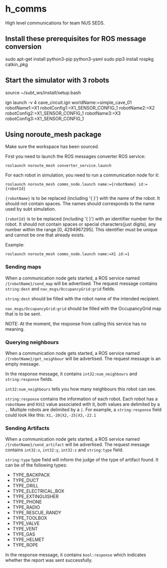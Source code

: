 # h_comms
High level communications for team NUS SEDS.

## Install these prerequisites for ROS message conversion
sudo apt-get install python3-pip python3-yaml
sudo pip3 install rospkg catkin_pkg

## Start the simulator with 3 robots
source ~/subt_ws/install/setup.bash

ign launch -v 4 cave_circuit.ign worldName:=simple_cave_01 robotName1:=X1 robotConfig1:=X1_SENSOR_CONFIG_1 robotName2:=X2 robotConfig2:=X1_SENSOR_CONFIG_1 robotName3:=X3 robotConfig3:=X1_SENSOR_CONFIG_1

## Using noroute_mesh package
Make sure the workspace has been sourced.

First you need to launch the ROS messages converter ROS service:
```
roslaunch noroute_mesh converter_service.launch
```

For each robot in simulation, you need to run a communication node for it:
```
roslaunch noroute_mesh comms_node.launch name:={robotName} id:={robotId} 
```
`{robotName}` is to be replaced (including '{ }') with the name of the robot. It should not contain spaces. The names should corresponds to the name used by subt simulation.

`{robotId}` is to be replaced (including '{ }') with an identifier number for the robot. It should not contain spaces or special characters(just digits), any number within the range [0, 4294967295]. This identifier must be unique and cannot be one that already exists.

Example:
```
roslaunch noroute_mesh comms_node.launch name:=X1 id:=1
```

### Sending maps
When a communication node gets started, a ROS service named `/{robotName}/send_map` will be advertised. The request message contains `string:dest` and `nav_msgs/OccupancyGrid:grid` fields.

`string:dest` should be filled with the robot name of the intended recipient.

`nav_msgs/OccupancyGrid:grid` should be filled with the OccupancyGrid map that is to be sent.

NOTE: At the moment, the response from calling this service has no meaning.

### Querying neighbours
When a communication node gets started, a ROS service named `/{robotName}/get_neighbour` will be advertised. The request message is an empty message.

In the response message, it contains `int32:num_neighbours` and `string:response` fields.

`int32:num_neighbours` tells you how many neighbours this robot can see.

`string:response` contains the information of each robot. Each robot has a `robotName` and `RSSI` value associated with it, both values are delimited by a `,`. Multiple robots are delimited by a `|`. For example, a `string:response` field could look like this: `X1,-20|X2,-25|X3,-22.1`

### Sending Artifacts
When a communication node gets started, a ROS service named `/{robotName}/send_artifact` will be advertised. The request message contains `int32:x`, `int32:y`, `int32:z` and `string:type` field.

`string:type` type field will inform the judge of the type of artifact found. It can be of the following types:
- TYPE_BACKPACK
- TYPE_DUCT
- TYPE_DRILL
- TYPE_ELECTRICAL_BOX
- TYPE_EXTINGUISHER
- TYPE_PHONE
- TYPE_RADIO
- TYPE_RESCUE_RANDY
- TYPE_TOOLBOX
- TYPE_VALVE
- TYPE_VENT
- TYPE_GAS
- TYPE_HELMET
- TYPE_ROPE

In the response message, it contains `bool:response` which indicates whether the report was sent successfully.